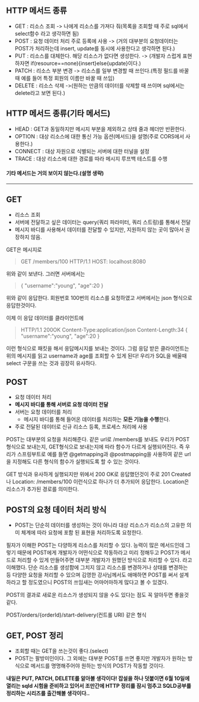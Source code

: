 ## HTTP 메서드 종류

- GET : 리소스 조회 
-> 나에게 리소스를 가져다 줘(목록을 조회할 때 주로 sql에서 select함수 라고 생각하면 됨)
- POST : 요청 데이터 처리 주로 등록에 사용
-> (거의 대부분의 요청데이터는 POST가 처리하는데 insert, update를 동시에 사용한다고 생각하면 된다.)
- PUT : 리소스를 대체한다. 해당 리소스가 없다면 생성한다.
-> (개발자 스럽게 표현하자면 if(resource==none){insert}else{update}이다.)
- PATCH : 리소스 부분 변경
-> 리소스를 일부 변경할 때 쓰인다.(특정 필드를 바꿀 때 예를 들어 특정 회원의 이름만 바꿀 때 쓰임)
- DELETE : 리소스 삭제
->(원하는 만큼의 데이터를 삭제할 때 쓰이며 sql에서는 delete라고 보면 된다.)

## HTTP 메서드 종류(기타 메서드)
- HEAD : GET과 동일하지만 메시지 부분을 제외하고 상태 줄과 헤더만 반환한다.
- OPTION : 대상 리소스에 대한 통신 가능 옵션(메서드)을 설명(주로 CORS에서 사용한다.)
- CONNECT : 대상 자원으로 식별되는 서버에 대한 터널을 설정
- TRACE : 대상 리소스에 대한 경로를 따라 메시지 루프백 테스트를 수행

#### 기타 메서드는 거의 보이지 않는다.(설명 생략)
---
## GET

- 리소스 조회
- 서버에 전달하고 싶은 데이터는 query(쿼리 파라미터, 쿼리 스트링)를 통해서 전달
- 메시지 바디를 사용해서 데이터를 전달할 수 있지만, 지원하지 않는 곳이 많아서 권장하지 않음.

GET은 메시지로 

> GET /members/100 HTTP/1.1
HOST: localhost:8080

위와 같이 보낸다. 그러면 서버에서는
> {
"username":"young",
"age":20
}

위와 같이 응답한다. 회원번호 100번의 리소스를 요청하였고 서버에서는 json 형식으로 응답한것이다.

이제 이 응답 데이터를 클라이언트에

>HTTP/1.1 200OK
Content-Type:application/json
Content-Length:34
{
"username":"young",
"age":20
}

이런 형식으로 패킷을 해서 응답메시지를 보내는 것이다.
그럼 응답 받은 클라이언트는 위의 메시지를 읽고 username과 age를 조회할 수 있게 된다!
우리가 SQL을 배울때 select 구문을 쓰는 것과 굉장히 유사하다.

## POST

- 요청 데이터 처리
- **메시지 바디를 통해 서버로 요청 데이터 전달**
- 서버는 요청 데이터를 처리
	- 메시지 바디를 통해 들어온 데이터를 처리하는 **모든 기능을 수행**한다.
- 주로 전달된 데이터로 신규 리소스 등록, 프로세스 처리에 사용

POST는 대부분의 요청을 처리해준다.
같은 url로 /members를 보내도 우리가 POST형식으로 보내는지, GET형식으로 보내는지에 따라
함수가 다르게 실행되어진다. 즉 우리가 스프링부트로 예를 들면
@getmapping과 @postmapping을 사용하여 같은 url을 지정해도 다른 형식의 함수가 실행되도록 할 수 있는 것이다.

GET 방식과 유사하게 실행되지만 위에서 200 OK로 응답했던것이 주로 201 Created나
Location: /members/100 이런식으로 하나가 더 추가되어 응답한다.
Location은 리소스가 추가된 경로를 의미한다.

## POST의 요청 데이터 처리 방식

- POST는 단순히 데이터를 생성하는 것이 아니라 대상 리소스가 리소스의 고유한 의미 체계에 따라 요청에 포함 된 표현을 처리하도록 요청한다.


필자가 이해한 POST는 다양하게 리소스를 처리할 수 있다. 능력이 많은 메서드인데 그렇기 때문에 POST에게 개발자가 어떤식으로 작동하라고 미리 정해두고 POST가 메서드로 처리할 수 있게 만들어주면 대부분 개발자가 원했던 방식으로 처리할 수 있다. 라고 이해했다. 단순 리소스를 생성함에 그치지 않고 리소스를 변경하거나 상태를 변경하는 등 다양한 요청을 처리할 수 있으며 김영한 강사님께서도 애매하면 POST를 써서 설계하라고 할 정도였으니 POST의 쓰임새는 어마어마하게 많다고 볼 수 있겠다.

POST의 결과로 새로운 리소스가 생성되지 않을 수도 있다는 점도 꼭 알아두면 좋을것 같다.

POST/orders/{orderId}/start-delivery(컨트롤 URI) 같은 형식

## GET, POST 정리
- 조회할 때는 GET을 쓰는것이 좋다.(select)
- POST는 팔방미인이다. 그 외에는 대부분 POST를 쓰면 좋지만 개발자가 원하는 방식으로 메서드를 명명해주어야 원하는 방식의 POST가 작동할 것이다.

**내일은 PUT, PATCH, DELETE를 알아볼 생각이다! 
잡설을 하나 덧붙이면 6월 10일에 열리는 sqld 시험을 준비하고 있어서 조만간에 HTTP 정리를 잠시 멈추고 SQLD공부를 정리하는 시리즈를 출간해볼 생각이다..**